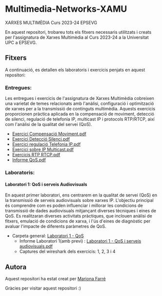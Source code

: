 # Multimedia-Networks-XAMU
XARXES MULTIMÈDIA Curs 2023-24 EPSEVG

En aquest repositori, trobareu tots els fitxers necessaris utilitzats i creats per l'assignatura de Xarxes Multimèdia al Curs 2023-24 a la Universitat UPC a EPSEVG.

## Fitxers
A continuació, es detallen els laboratoris i exercicis penjats en aquest repositori:

### Entregues:
Les entregues i exercicis de l'assignatura de Xarxes Multimèdia cobreixen una varietat de temes relacionats amb l'anàlisi, configuració i optimització de xarxes per a la transmissió de continguts multimèdia. Aquests exercicis proporcionen pràctica aplicada en la compensació de moviment, detecció de silenci, regulació de telefonia IP, multicast IP i protocols RTP/RTCP, així com l'anàlisi de la qualitat del servei (QoS).

- [Exercici Compensació Moviment.pdf](https://github.com/Mariona-FT/Multimedia-Networks-XAMU/blob/main/Entregues/Exercici%20Compensaci%C3%B3%20Moviment.pdf)
- [Exercici Detecció Silenci.pdf](https://github.com/Mariona-FT/Multimedia-Networks-XAMU/blob/main/Entregues/Exercici%20Detecci%C3%B3%20Silenci.pdf)
- [Exercici regulació Telefonia IP.pdf](https://github.com/Mariona-FT/Multimedia-Networks-XAMU/blob/main/Entregues/Exercici%20regulaci%C3%B3%20Telefonia%20IP.pdf)
- [Exercici sobre IP Multicast.pdf](https://github.com/Mariona-FT/Multimedia-Networks-XAMU/blob/main/Entregues/Exercici%20sobre%20IP%20Multicast.pdf)
- [Exercicis RTP RTCP.pdf](https://github.com/Mariona-FT/Multimedia-Networks-XAMU/blob/main/Entregues/Exercicis%20RTP%20RTCP.pdf)
- [Informe QoS.pdf](https://github.com/Mariona-FT/Multimedia-Networks-XAMU/blob/main/Entregues/Informe%20QoS.pdf)

### Laboratoris:

#### Laboratori 1: QoS i serveis Audiovisuals
En aquest primer laboratori, ens centrarem en la qualitat de servei (QoS) en la transmissió de serveis audiovisuals sobre xarxes IP. L'objectiu principal és comprendre com es poden influenciar i millorar les condicions de transmissió de dades audiovisuals mitjançant diverses tècniques i eines de QoS. Es realitzaran diverses activitats pràctiques, que inclouen anàlisi de fitxers, emulació de condicions de xarxa, i l'ús d'eines de diagnòstic per avaluar l'impacte de diferents paràmetres de QoS.

- Carpeta general: [Laboratori 1 - QoS](https://github.com/Mariona-FT/Multimedia-Networks-XAMU/tree/main/Laboratoris/Laboratori%201-%20QoS)
  - Informe Laboratori 1(amb previ) : [Laboratori 1 - QoS i serveis audiovisuals.pdf](https://github.com/Mariona-FT/Multimedia-Networks-XAMU/blob/main/Laboratoris/Laboratori%201-%20QoS/Laboratori%201%20-%20QoS%20i%20serveis%20audiovisuals.pdf)
  -  Captures del wireshark dels exercicis: 1, 2, 3 i 4


## Autora

Aquest repositori ha estat creat per [Mariona Farré](https://github.com/Mariona-FT) 


Gràcies per visitar aquest repositori :)
